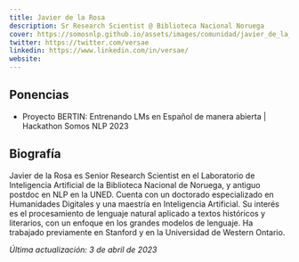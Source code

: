 ```yaml
---
title: Javier de la Rosa
description: Sr Research Scientist @ Biblioteca Nacional Noruega
cover: https://somosnlp.github.io/assets/images/comunidad/javier_de_la_rosa.jpg
twitter: https://twitter.com/versae
linkedin: https://www.linkedin.com/in/versae/
website: 
---
```


## Ponencias

- Proyecto BERTIN: Entrenando LMs en Español de manera abierta | Hackathon Somos NLP 2023

## Biografía

Javier de la Rosa es Senior Research Scientist en el Laboratorio de Inteligencia Artificial de la Biblioteca Nacional de Noruega, y antiguo postdoc en NLP en la UNED. Cuenta con un doctorado especializado en Humanidades Digitales y una maestría en Inteligencia Artificial. Su interés es el procesamiento de lenguaje natural aplicado a textos históricos y literarios, con un enfoque en los grandes modelos de lenguaje. Ha trabajado previamente en Stanford y en la Universidad de Western Ontario.

*Última actualización: 3 de abril de 2023*
